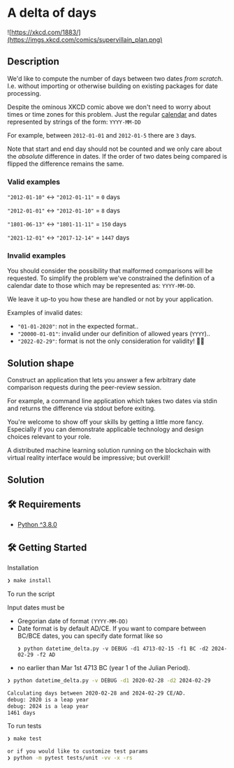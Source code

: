 # A delta of days

![https://xkcd.com/1883/](https://imgs.xkcd.com/comics/supervillain_plan.png)

## Description

We'd like to compute the number of days between two dates _from scratch_.
I.e. without importing or otherwise building on existing packages for date processing.

Despite the ominous XKCD comic above we don't need to worry about times or time zones for this problem.
Just the regular [calendar](https://en.wikipedia.org/wiki/Gregorian_calendar) and dates represented by strings of the form:
`YYYY-MM-DD`

For example, between `2012-01-01` and `2012-01-5` there are `3` days.

Note that start and end day should not be counted and we only care about the _absolute_ difference in dates.
If the order of two dates being compared is flipped the difference remains the same.

### Valid examples

`"2012-01-10"` <-> `"2012-01-11"` = `0` days

`"2012-01-01"` <-> `"2012-01-10"` = `8` days

`"1801-06-13"` <-> `"1801-11-11"` = `150` days

`"2021-12-01"` <-> `"2017-12-14"` = `1447` days

### Invalid examples

You should consider the possibility that malformed comparisons will be requested.
To simplify the problem we've constrained the definition of a calendar date to those which may be represented as: `YYYY-MM-DD`.

We leave it up-to you how these are handled or not by your application.

Examples of invalid dates:

- `"01-01-2020"`: not in the expected format..
- `"20000-01-01"`: invalid under our definition of allowed years (`YYYY`)..
- `"2022-02-29"`: format is not the only consideration for validity! 🤦‍♂️

## Solution shape

Construct an application that lets you answer a few arbitrary date comparison requests during the peer-review session.

For example, a command line application which takes two dates via stdin and returns the difference via stdout before exiting.

You're welcome to show off your skills by getting a little more fancy. Especially if you can demonstrate applicable technology and design choices relevant to your role.

A distributed machine learning solution running on the blockchain with virtual reality interface would be impressive; but overkill!



## Solution

## 🛠️ Requirements

- [Python ^3.8.0](https://www.python.org/downloads/release/python-380/)


## 🛠️ Getting Started

Installation

```zsh
❯ make install
```

To run the script

Input dates must be

- Gregorian date of format `(YYYY-MM-DD)`
- Date format is by default AD/CE. If you want to compare between BC/BCE dates, you can specify date format like so
    ```
    ❯ python datetime_delta.py -v DEBUG -d1 4713-02-15 -f1 BC -d2 2024-02-29 -f2 AD
    ```
- no earlier than Mar 1st 4713 BC (year 1 of the Julian Period).

```zsh
❯ python datetime_delta.py -v DEBUG -d1 2020-02-28 -d2 2024-02-29

Calculating days between 2020-02-28 and 2024-02-29 CE/AD.
debug: 2020 is a leap year
debug: 2024 is a leap year
1461 days
```

To run tests


```zsh
❯ make test

or if you would like to customize test params
❯ python -m pytest tests/unit -vv -x -rs

```
